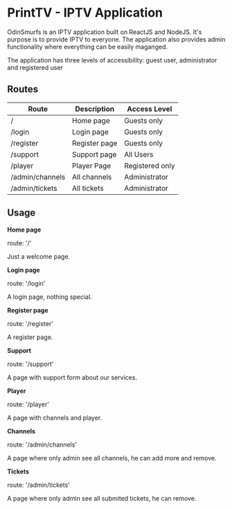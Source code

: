# PrintTV - IPTV Application

OdinSmurfs is an IPTV application built on ReactJS and NodeJS. It's purpose is to provide IPTV to everyone. The application also provides admin functionality where everything can be easily maganged.

The application has three levels of accessibility: guest user, administrator and registered user

## Routes
| Route  | Description | Access Level |
| ------------- | ------------- | ------------- |
| /  | Home page  | Guests only |
| /login  | Login page  | Guests only |
| /register  | Register page  | Guests only |
| /support  | Support page  | All Users |
| /player  | Player Page  | Registered only |
| /admin/channels  | All channels  | Administrator |
| /admin/tickets | All tickets  | Administrator |

## Usage

**Home page**

route: '/'

Just a welcome page.

**Login page**

route: '/login'

A login page, nothing special.

**Register page**

route: '/register'

A register page.

**Support**

route: '/support'

A page with support form about our services.

**Player**

route: '/player'

A page with channels and player.

**Channels**

route: '/admin/channels'

A page where only admin see all channels, he can add more and remove.

**Tickets**

route: '/admin/tickets'

A page where only admin see all submited tickets, he can remove.